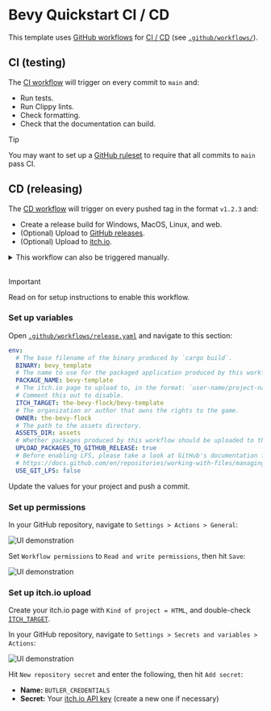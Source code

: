 # Bevy Quickstart CI / CD

This template uses [GitHub workflows](https://docs.github.com/en/actions/using-workflows) for [CI / CD](https://www.redhat.com/en/topics/devops/what-is-ci-cd) (see [`.github/workflows/`](.github/workflows)).

## CI (testing)

The [CI workflow](.github/workflows/ci.yaml) will trigger on every commit to `main` and:

- Run tests.
- Run Clippy lints.
- Check formatting.
- Check that the documentation can build.

> [!Tip]
> You may want to set up a [GitHub ruleset](https://docs.github.com/en/repositories/configuring-branches-and-merges-in-your-repository/managing-rulesets/about-rulesets) to require that all commits to `main` pass CI.

## CD (releasing)

The [CD workflow](.github/workflows/release.yaml) will trigger on every pushed tag in the format `v1.2.3` and:

- Create a release build for Windows, MacOS, Linux, and web.
- (Optional) Upload to [GitHub releases](https://docs.github.com/en/repositories/releasing-projects-on-github).
- (Optional) Upload to [itch.io](https://itch.io).

<details>
  <summary>This workflow can also be triggered manually.</summary>
    
In your GitHub repository, navigate to `Actions > Release > Run workflow`:

![UI demonstration](TODO)

Enter a version number in the format `v1.2.3`, then hit the green `Run workflow` button.
</details>
<br/>

> [!Important]
> Read on for setup instructions to enable this workflow.

### Set up variables

Open [`.github/workflows/release.yaml`](.github/workflows/release.yaml) and navigate to this section:

```yaml
env:
  # The base filename of the binary produced by `cargo build`.
  BINARY: bevy_template
  # The name to use for the packaged application produced by this workflow.
  PACKAGE_NAME: bevy-template
  # The itch.io page to upload to, in the format: `user-name/project-name`.
  # Comment this out to disable.
  ITCH_TARGET: the-bevy-flock/bevy-template
  # The organization or author that owns the rights to the game.
  OWNER: the-bevy-flock
  # The path to the assets directory.
  ASSETS_DIR: assets
  # Whether packages produced by this workflow should be uploaded to the Github release.
  UPLOAD_PACKAGES_TO_GITHUB_RELEASE: true
  # Before enabling LFS, please take a look at GitHub's documentation for costs and quota limits:
  # https://docs.github.com/en/repositories/working-with-files/managing-large-files/about-storage-and-bandwidth-usage
  USE_GIT_LFS: false
```

Update the values for your project and push a commit.

### Set up permissions

In your GitHub repository, navigate to `Settings > Actions > General`:

![UI demonstration](TODO)

Set `Workflow permissions` to `Read and write permissions`, then hit `Save`:

![UI demonstration](TODO)

### Set up itch.io upload

Create your itch.io page with `Kind of project = HTML`, and double-check [`ITCH_TARGET`](#Set-up-variables).

In your GitHub repository, navigate to `Settings > Secrets and variables > Actions`:

![UI demonstration](TODO)

Hit `New repository secret` and enter the following, then hit `Add secret`:

- **Name:** `BUTLER_CREDENTIALS`
- **Secret:** Your [itch.io API key](https://ithch.io/user/settings/api-keys) (create a new one if necessary)
